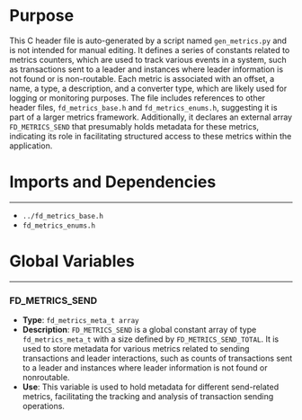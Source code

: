 # Purpose
This C header file is auto-generated by a script named `gen_metrics.py` and is not intended for manual editing. It defines a series of constants related to metrics counters, which are used to track various events in a system, such as transactions sent to a leader and instances where leader information is not found or is non-routable. Each metric is associated with an offset, a name, a type, a description, and a converter type, which are likely used for logging or monitoring purposes. The file includes references to other header files, `fd_metrics_base.h` and `fd_metrics_enums.h`, suggesting it is part of a larger metrics framework. Additionally, it declares an external array `FD_METRICS_SEND` that presumably holds metadata for these metrics, indicating its role in facilitating structured access to these metrics within the application.
# Imports and Dependencies

---
- `../fd_metrics_base.h`
- `fd_metrics_enums.h`


# Global Variables

---
### FD\_METRICS\_SEND
- **Type**: `fd_metrics_meta_t array`
- **Description**: `FD_METRICS_SEND` is a global constant array of type `fd_metrics_meta_t` with a size defined by `FD_METRICS_SEND_TOTAL`. It is used to store metadata for various metrics related to sending transactions and leader interactions, such as counts of transactions sent to a leader and instances where leader information is not found or nonroutable.
- **Use**: This variable is used to hold metadata for different send-related metrics, facilitating the tracking and analysis of transaction sending operations.


